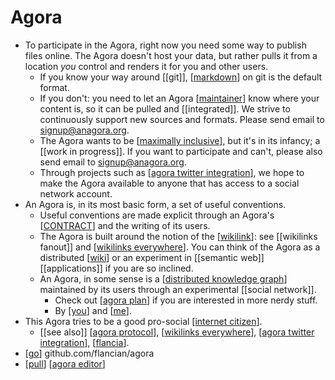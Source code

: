 # Agora

- To participate in the Agora, right now you need some way to publish files online. The Agora doesn't host your data, but rather pulls it from a location *you* control and renders it for you and other users. 
  - If you know your way around [[git]], [[markdown]] on git is the default format. 
  - If you don't: you need to let an Agora [[maintainer]] know where your content is, so it can be pulled and [[integrated]]. We strive to continuously support new sources and formats. Please send email to signup@anagora.org.
  - The Agora wants to be [[maximally inclusive]], but it's in its infancy; a [[work in progress]]. If you want to participate and can't, please also send email to signup@anagora.org.
  - Through projects such as [[agora twitter integration]], we hope to make the Agora available to anyone that has access to a social network account.
- An Agora is, in its most basic form, a set of useful conventions.
  - Useful conventions are made explicit through an Agora's [[CONTRACT]] and the writing of its users.
  - The Agora is built around the notion of the [[wikilink]]: see [[wikilinks fanout]] and [[wikilinks everywhere]]. You can think of the Agora as a distributed [[wiki]] or an experiment in [[semantic web]] [[applications]] if you are so inclined.
  - An Agora, in some sense is a [[distributed knowledge graph]] maintained by its users through an experimental [[social network]].
    - Check out [[agora plan]] if you are interested in more nerdy stuff.
    - By [[you]] and [[me]].
- This Agora tries to be a good pro-social [[internet citizen]].
  - [[see also]] [[agora protocol]], [[wikilinks everywhere]], [[agora twitter integration]], [[flancia]].
- [[go]] github.com/flancian/agora
- [[pull]] [[agora editor]]

[//begin]: # "Autogenerated link references for markdown compatibility"
[markdown]: markdown "Markdown"
[maintainer]: maintainer "Maintainer"
[maximally inclusive]: maximally-inclusive "Maximally Inclusive"
[agora twitter integration]: agora-twitter-integration "Agora Twitter Integration"
[CONTRACT]: contract "CONTRACT"
[wikilink]: wikilink "Wikilink"
[wikilinks everywhere]: wikilinks-everywhere "Wikilinks Everywhere"
[wiki]: wiki "Wiki"
[distributed knowledge graph]: distributed-knowledge-graph "Distributed Knowledge Graph"
[agora plan]: agora-plan "Agora Plan"
[you]: you "You"
[me]: me "Me"
[internet citizen]: internet-citizen "Internet Citizen"
[agora protocol]: agora-protocol "Agora Protocol"
[flancia]: flancia "Flancia"
[go]: go "Go"
[pull]: pull "Pull"
[agora editor]: agora-editor "Agora Editor"
[//end]: # "Autogenerated link references"